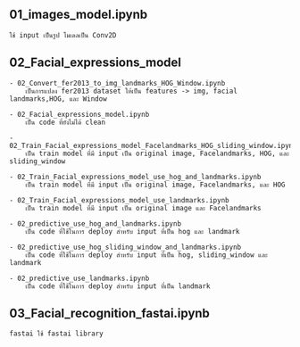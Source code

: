 ##	01_images_model.ipynb
	ใช้ input เป็นรูป โมเดลเป็น Conv2D

##	02_Facial_expressions_model
	- 02_Convert_fer2013_to_img_landmarks_HOG_Window.ipynb
		เป็นการแปลง fer2013 dataset ให้เป็น features -> img, facial landmarks,HOG, และ Window
		
	- 02_Facial_expressions_model.ipynb
		เป็น code ที่ยังไม่ได้ clean
		
	- 02_Train_Facial_expressions_model_Facelandmarks_HOG_sliding_window.ipynb
		เป็น train model ที่มี input เป็น original image, Facelandmarks, HOG, และ sliding_window
		
	- 02_Train_Facial_expressions_model_use_hog_and_landmarks.ipynb
		เป็น train model ที่มี input เป็น original image, Facelandmarks, และ HOG
		
	- 02_Train_Facial_expressions_model_use_landmarks.ipynb
		เป็น train model ที่มี input เป็น original image และ Facelandmarks
	
	- 02_predictive_use_hog_and_landmarks.ipynb
		เป็น code ที่ใช้ในการ deploy สำหรับ input ที่เป็น hog และ landmark
	
	- 02_predictive_use_hog_sliding_window_and_landmarks.ipynb
		เป็น code ที่ใช้ในการ deploy สำหรับ input ที่เป็น hog, sliding_window และ landmark
	
	- 02_predictive_use_landmarks.ipynb
		เป็น code ที่ใช้ในการ deploy สำหรับ input ที่เป็น landmark

##	03_Facial_recognition_fastai.ipynb
	fastai ใช้ fastai library